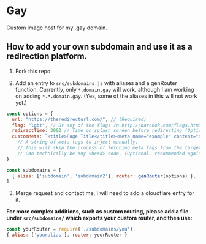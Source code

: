 # Gay
Custom image host for my .gay domain.

## How to add your own subdomain and use it as a redirection platform.

1) Fork this repo.

2) Add an entry to `src/subdomains.js` with aliases and a genRouter function. Currently, only `*.domain.gay` will work, although I am working on adding `*.*.domain.gay`. (Yes, some of the aliases in this will not work yet.)

  ```js
  const options = {
    url: "https://theredirecturl.com/", // (Required)
    flag: "lgbt", // Or any of the flags in http://barchok.com/flags.html (Optional, defaults to white)"
    redirectTime: 3000 // Time on splash screen before redirecting (Optional, defaults to 3000ms),
    customMeta: `<title>Page Title</title><meta name="example" content="details">`
      // A string of meta tags to inject manually.
      // This will skip the process of fetching meta tags from the target site.
      // Can technically be any <head> code. (Optional, recommended against)
  }
  ```

  ```js
  const subdomains = [
    { alias: ['subdomain', 'subdomain2'], router: genRouter(options) },
  ]
  ```
  
  3. Merge request and contact me, I will need to add a cloudflare entry for it.
  
**For more complex additions, such as custom routing, please add a file under `src/subdomains/` which exports your custom router, and then use:**
  ```js
  const yourRouter = require('./subdomains/you');
  { alias: ['youralias'], router: yourRouter }

